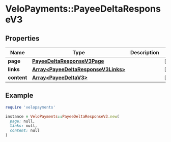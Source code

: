 # VeloPayments::PayeeDeltaResponseV3

## Properties

| Name | Type | Description | Notes |
| ---- | ---- | ----------- | ----- |
| **page** | [**PayeeDeltaResponseV3Page**](PayeeDeltaResponseV3Page.md) |  | [optional] |
| **links** | [**Array&lt;PayeeDeltaResponseV3Links&gt;**](PayeeDeltaResponseV3Links.md) |  | [optional] |
| **content** | [**Array&lt;PayeeDeltaV3&gt;**](PayeeDeltaV3.md) |  | [optional] |

## Example

```ruby
require 'velopayments'

instance = VeloPayments::PayeeDeltaResponseV3.new(
  page: null,
  links: null,
  content: null
)
```

